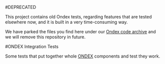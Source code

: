#DEPRECATED

This project contains old Ondex tests, regarding features that are tested
elsewhere now, and it is built in a very time-consuming way. 

We have parked the files you find here under our [Ondex code archive](https://github.com/Rothamsted/ondex-old-components/tree/master/ondex-integration-tests)
and we will remove this repository in future. 

#ONDEX Integration Tests

Some tests that put together whole [ONDEX](https://github.com/Rothamsted/ondex-full) components and test they work.

